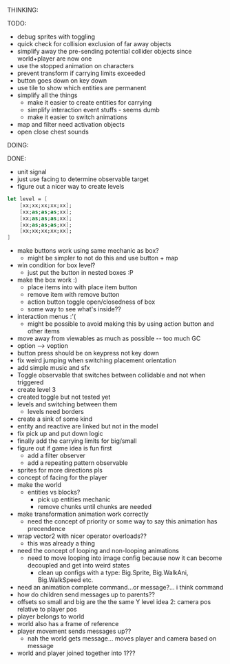 ﻿THINKING:


TODO:
- debug sprites with toggling
- quick check for collision exclusion of far away objects
- simplify away the pre-sending potential collider objects since world+player are now one
- use the stopped animation on characters
- prevent transform if carrying limits exceeded
- button goes down on key down
- use tile to show which entities are permanent
- simplify all the things
	- make it easier to create entities for carrying
	- simplify interaction event stuffs - seems dumb
	- make it easier to switch animations
- map and filter need activation objects
- open close chest sounds

DOING:

DONE:
- unit signal
- just use facing to determine observable target
- figure out a nicer way to create levels

```fsharp
let level = [
	[xx;xx;xx;xx;xx];
	[xx;as;as;as;xx];
	[xx;as;as;as;xx];
	[xx;as;as;as;xx];
	[xx;xx;xx;xx;xx];
]
```
- make buttons work using same mechanic as box?
	- might be simpler to not do this and use button + map
- win condition for box level?
	- just put the button in nested boxes :P
- make the box work :)
	- place items into with place item button
	- remove item with remove button
	- action button toggle open/closedness of box
	- some way to see what's inside??
- interaction menus :'(
	- might be possible to avoid making this by using action button and other items
- move away from viewables as much as possible -- too much GC
- option --> voption
- button press should be on keypress not key down
- fix weird jumping when switching placement orientation
- add simple music and sfx
- Toggle observable that switches between collidable and not when triggered
- create level 3
- created toggle but not tested yet
- levels and switching between them
	- levels need borders
- create a sink of some kind
- entity and reactive are linked but not in the model
- fix pick up and put down logic
- finally add the carrying limits for big/small
- figure out if game idea is fun first
	- add a filter observer
	- add a repeating pattern observable
- sprites for more directions pls
- concept of facing for the player
- make the world
	- entities vs blocks?
		- pick up entities mechanic
		- remove chunks until chunks are needed
- make transformation animation work correctly
	- need the concept of priority or some way to say this animation has precendence
- wrap vector2 with nicer operator overloads??
	- this was already a thing
- need the concept of looping and non-looping animations
	- need to move looping into image config because now it can become decoupled and get into weird states
		- clean up configs with a type: Big.Sprite, Big.WalkAni, Big.WalkSpeed etc.
- need an animation complete command...or message?... i think command
- how do children send messages up to parents??
- offsets so small and big are the the same Y level
idea 2: camera pos relative to player pos
- player belongs to world
- world also has a frame of reference
- player movement sends messages up??
	- nah the world gets message... moves player and camera based on message
- world and player joined together into 1???



